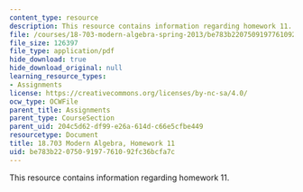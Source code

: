 ```yaml
---
content_type: resource
description: This resource contains information regarding homework 11.
file: /courses/18-703-modern-algebra-spring-2013/be783b2207509197761092fc36bcfa7c_MIT18_703S13_h11.pdf
file_size: 126397
file_type: application/pdf
hide_download: true
hide_download_original: null
learning_resource_types:
- Assignments
license: https://creativecommons.org/licenses/by-nc-sa/4.0/
ocw_type: OCWFile
parent_title: Assignments
parent_type: CourseSection
parent_uid: 204c5d62-df99-e26a-614d-c66e5cfbe449
resourcetype: Document
title: 18.703 Modern Algebra, Homework 11
uid: be783b22-0750-9197-7610-92fc36bcfa7c
---
```

This resource contains information regarding homework 11.